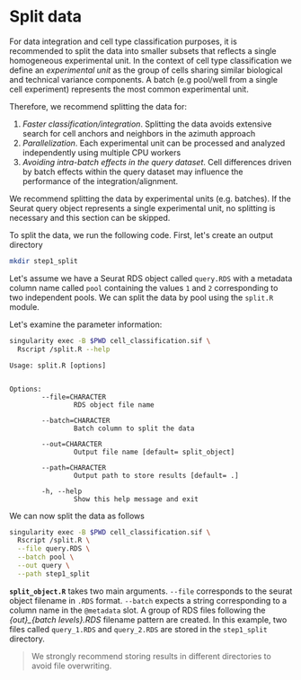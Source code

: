 # Split data

For data integration and cell type classification purposes, it is recommended to
split the data into smaller subsets that reflects a single homogeneous experimental 
unit. In the context of cell type classification we define an *experimental unit* as
the group of cells sharing similar biological and technical variance components. 
A batch (e.g pool/well from a single cell experiment) represents the most common
experimental unit.

Therefore, we recommend splitting the data for:

1. *Faster classification/integration*. Splitting the data avoids extensive search
for cell anchors and neighbors in the azimuth approach
2. *Parallelization*. Each experimental unit can be processed and analyzed independently 
using multiple CPU workers
3. *Avoiding intra-batch effects in the query dataset*. Cell differences driven by
batch effects within the query dataset may influence the performance of the integration/alignment.

We recommend splitting the data by experimental units (e.g. batches). If the Seurat 
query object represents a single experimental unit, no splitting is necessary and
this section can be skipped.

To split the data, we run the following code. First, let's create an output directory


```bash
mkdir step1_split
```

Let's assume we have a Seurat RDS object called `query.RDS` with a metadata column name
called `pool` containing the values `1` and `2` corresponding to two independent pools. We can split the data  by pool using the `split.R` module.

Let's examine the parameter information:


```bash
singularity exec -B $PWD cell_classification.sif \ 
  Rscript /split.R --help
```


```
Usage: split.R [options]


Options:
        --file=CHARACTER
                RDS object file name

        --batch=CHARACTER
                Batch column to split the data

        --out=CHARACTER
                Output file name [default= split_object]

        --path=CHARACTER
                Output path to store results [default= .]

        -h, --help
                Show this help message and exit

```

We can now split the data as follows


```bash
singularity exec -B $PWD cell_classification.sif \
  Rscript /split.R \
  --file query.RDS \
  --batch pool \
  --out query \
  --path step1_split
```


**`split_object.R`** takes two main arguments. `--file` corresponds to the seurat object 
filename in `.RDS` format. `--batch` expects a string corresponding to a column name 
in the `@metadata` slot. A group of RDS files following the *{out}_{batch levels}.RDS* 
filename pattern are created. In this example, two files called `query_1.RDS` and `query_2.RDS` 
are stored in the `step1_split` directory.

> We strongly recommend storing results in different directories to avoid file
> overwriting. 
